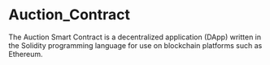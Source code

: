 # Auction_Contract
The Auction Smart Contract is a decentralized application (DApp) written in the Solidity programming language for use on blockchain platforms such as Ethereum. 
